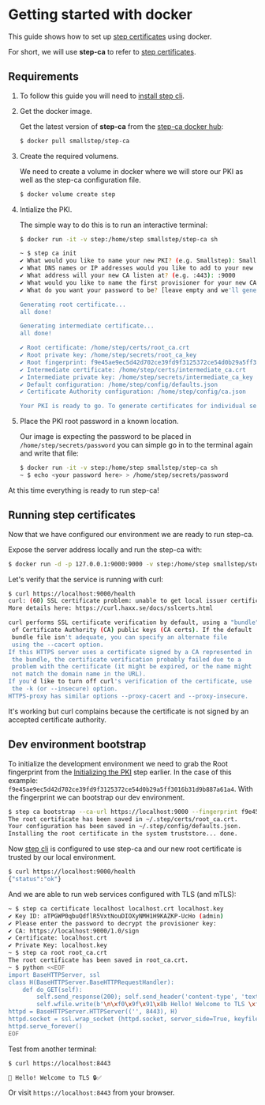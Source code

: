 # Getting started with docker

This guide shows how to set up [step certificates](https://github.com/smallstep/certificates) using docker.

For short, we will use **step-ca** to refer to [step certificates](https://github.com/smallstep/certificates).

## Requirements

1. To follow this guide you will need to [install step
cli](https://github.com/smallstep/cli#installation-guide).

2. Get the docker image.

    Get the latest version of **step-ca** from the [step-ca docker
    hub](https://hub.docker.com/r/smallstep/step-ca):

    ```sh
    $ docker pull smallstep/step-ca
    ```

3. Create the required volumens.

    We need to create a volume in docker where we will store our PKI as well as
    the step-ca configuration file.

    ```sh
    $ docker volume create step
    ```

4. Intialize the PKI.

    The simple way to do this is to run an interactive terminal:

    ```sh
    $ docker run -it -v step:/home/step smallstep/step-ca sh

    ~ $ step ca init
    ✔ What would you like to name your new PKI? (e.g. Smallstep): Smallstep
    ✔ What DNS names or IP addresses would you like to add to your new CA? (e.g. ca.smallstep.com[,1.1.1.1,etc.]): localhost
    ✔ What address will your new CA listen at? (e.g. :443): :9000
    ✔ What would you like to name the first provisioner for your new CA? (e.g. you@smallstep.com): admin
    ✔ What do you want your password to be? [leave empty and we'll generate one]: <your password here>

    Generating root certificate...
    all done!

    Generating intermediate certificate...
    all done!

    ✔ Root certificate: /home/step/certs/root_ca.crt
    ✔ Root private key: /home/step/secrets/root_ca_key
    ✔ Root fingerprint: f9e45ae9ec5d42d702ce39fd9f3125372ce54d0b29a5ff3016b31d9b887a61a4
    ✔ Intermediate certificate: /home/step/certs/intermediate_ca.crt
    ✔ Intermediate private key: /home/step/secrets/intermediate_ca_key
    ✔ Default configuration: /home/step/config/defaults.json
    ✔ Certificate Authority configuration: /home/step/config/ca.json

    Your PKI is ready to go. To generate certificates for individual services see 'step help ca'.
    ```

5. Place the PKI root password in a known location.

    Our image is expecting the password to be placed in `/home/step/secrets/password`
    you can simple go in to the terminal again and write that file:

    ```sh
    $ docker run -it -v step:/home/step smallstep/step-ca sh
    ~ $ echo <your password here> > /home/step/secrets/password
    ```

At this time everything is ready to run step-ca!

## Running step certificates

Now that we have configured our environment we are ready to run step-ca.

Expose the server address locally and run the step-ca with:
```sh
$ docker run -d -p 127.0.0.1:9000:9000 -v step:/home/step smallstep/step-ca
```

Let's verify that the service is running with curl:
```sh
$ curl https://localhost:9000/health
curl: (60) SSL certificate problem: unable to get local issuer certificate
More details here: https://curl.haxx.se/docs/sslcerts.html

curl performs SSL certificate verification by default, using a "bundle"
 of Certificate Authority (CA) public keys (CA certs). If the default
 bundle file isn't adequate, you can specify an alternate file
 using the --cacert option.
If this HTTPS server uses a certificate signed by a CA represented in
 the bundle, the certificate verification probably failed due to a
 problem with the certificate (it might be expired, or the name might
 not match the domain name in the URL).
If you'd like to turn off curl's verification of the certificate, use
 the -k (or --insecure) option.
HTTPS-proxy has similar options --proxy-cacert and --proxy-insecure.
```

It's working but curl complains because the certificate is not signed by an
accepted certificate authority.

## Dev environment bootstrap

To initialize the development environment we need to grab the Root fingerprint
from the [Initializing the PKI](#initializing-the-pki) step earlier. In the
case of this example:
`f9e45ae9ec5d42d702ce39fd9f3125372ce54d0b29a5ff3016b31d9b887a61a4`. With the
fingerprint we can bootstrap our dev environment.

```sh
$ step ca bootstrap --ca-url https://localhost:9000 --fingerprint f9e45ae9ec5d42d702ce39fd9f3125372ce54d0b29a5ff3016b31d9b887a61a4 --install
The root certificate has been saved in ~/.step/certs/root_ca.crt.
Your configuration has been saved in ~/.step/config/defaults.json.
Installing the root certificate in the system truststore... done.
```

Now [step cli](https://github.com/smallstep/cli) is configured to use step-ca
and our new root certificate is trusted by our local environment.
```sh
$ curl https://localhost:9000/health
{"status":"ok"}
```

And we are able to run web services configured with TLS (and mTLS):
```sh
~ $ step ca certificate localhost localhost.crt localhost.key
✔ Key ID: aTPGWP0qbuQdflR5VxtNouDIOXyNMH1H9KAZKP-UcHo (admin)
✔ Please enter the password to decrypt the provisioner key:
✔ CA: https://localhost:9000/1.0/sign
✔ Certificate: localhost.crt
✔ Private Key: localhost.key
~ $ step ca root root_ca.crt
The root certificate has been saved in root_ca.crt.
~ $ python <<EOF
import BaseHTTPServer, ssl
class H(BaseHTTPServer.BaseHTTPRequestHandler):
    def do_GET(self):
        self.send_response(200); self.send_header('content-type', 'text/html; charset=utf-8'); self.end_headers()
        self.wfile.write(b'\n\xf0\x9f\x91\x8b Hello! Welcome to TLS \xf0\x9f\x94\x92\xe2\x9c\x85\n\n')
httpd = BaseHTTPServer.HTTPServer(('', 8443), H)
httpd.socket = ssl.wrap_socket (httpd.socket, server_side=True, keyfile="localhost.key", certfile="localhost.crt", ca_certs="root_ca.crt")
httpd.serve_forever()
EOF
```

Test from another terminal:
```sh
$ curl https://localhost:8443

👋 Hello! Welcome to TLS 🔒✅
```

Or visit `https://localhost:8443` from your browser.
